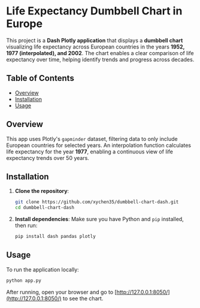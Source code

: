 # Life Expectancy Dumbbell Chart in Europe

This project is a **Dash Plotly application** that displays a **dumbbell chart** visualizing life expectancy across European countries in the years **1952, 1977 (interpolated), and 2002**. The chart enables a clear comparison of life expectancy over time, helping identify trends and progress across decades.

## Table of Contents

- [Overview](#overview)
- [Installation](#installation)
- [Usage](#usage)

## Overview

This app uses Plotly's `gapminder` dataset, filtering data to only include European countries for selected years. An interpolation function calculates life expectancy for the year **1977**, enabling a continuous view of life expectancy trends over 50 years.

## Installation

1. **Clone the repository**:
    ```bash
    git clone https://github.com/xychen35/dumbbell-chart-dash.git
    cd dumbbell-chart-dash
    ```

2. **Install dependencies**:
    Make sure you have Python and `pip` installed, then run:
    ```bash
    pip install dash pandas plotly
    ```

## Usage

To run the application locally:
```bash
python app.py
```

After running, open your browser and go to [http://127.0.0.1:8050/](http://127.0.0.1:8050/) to see the chart.

